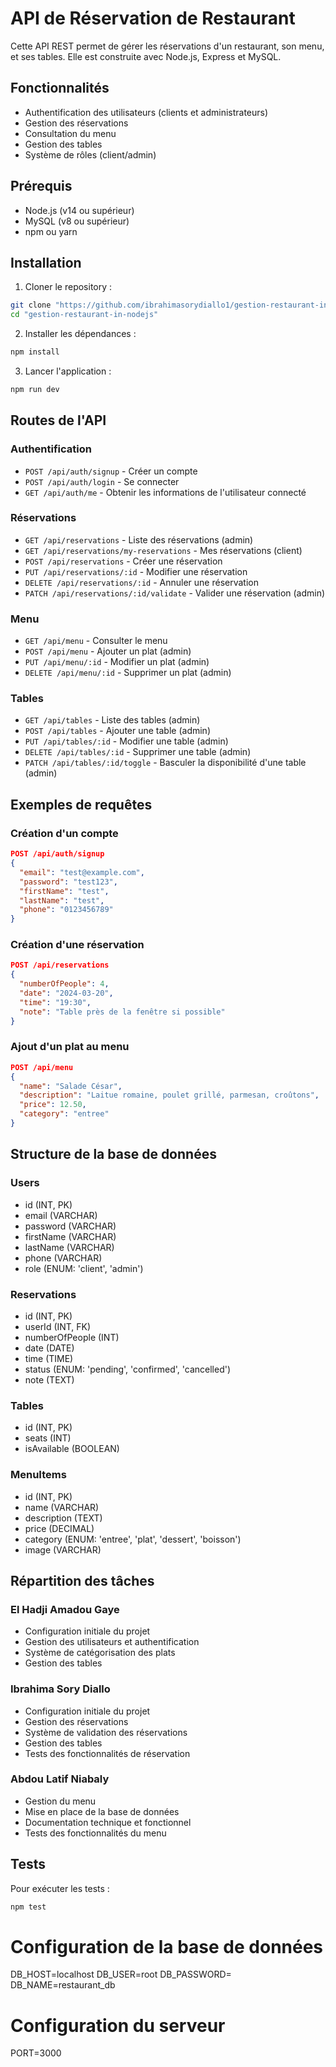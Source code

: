 # API de Réservation de Restaurant

Cette API REST permet de gérer les réservations d'un restaurant, son menu, et ses tables. Elle est construite avec Node.js, Express et MySQL.

## Fonctionnalités

- Authentification des utilisateurs (clients et administrateurs)
- Gestion des réservations
- Consultation du menu
- Gestion des tables
- Système de rôles (client/admin)

## Prérequis

- Node.js (v14 ou supérieur)
- MySQL (v8 ou supérieur)
- npm ou yarn

## Installation

1. Cloner le repository :
```bash
git clone "https://github.com/ibrahimasorydiallo1/gestion-restaurant-in-nodejs.git"
cd "gestion-restaurant-in-nodejs"
```

2. Installer les dépendances :
```bash
npm install
```

3. Lancer l'application :
```bash
npm run dev
```

## Routes de l'API

### Authentification

- `POST /api/auth/signup` - Créer un compte
- `POST /api/auth/login` - Se connecter
- `GET /api/auth/me` - Obtenir les informations de l'utilisateur connecté

### Réservations

- `GET /api/reservations` - Liste des réservations (admin)
- `GET /api/reservations/my-reservations` - Mes réservations (client)
- `POST /api/reservations` - Créer une réservation
- `PUT /api/reservations/:id` - Modifier une réservation
- `DELETE /api/reservations/:id` - Annuler une réservation
- `PATCH /api/reservations/:id/validate` - Valider une réservation (admin)

### Menu

- `GET /api/menu` - Consulter le menu
- `POST /api/menu` - Ajouter un plat (admin)
- `PUT /api/menu/:id` - Modifier un plat (admin)
- `DELETE /api/menu/:id` - Supprimer un plat (admin)

### Tables

- `GET /api/tables` - Liste des tables (admin)
- `POST /api/tables` - Ajouter une table (admin)
- `PUT /api/tables/:id` - Modifier une table (admin)
- `DELETE /api/tables/:id` - Supprimer une table (admin)
- `PATCH /api/tables/:id/toggle` - Basculer la disponibilité d'une table (admin)

## Exemples de requêtes

### Création d'un compte
```json
POST /api/auth/signup
{
  "email": "test@example.com",
  "password": "test123",
  "firstName": "test",
  "lastName": "test",
  "phone": "0123456789"
}
```

### Création d'une réservation
```json
POST /api/reservations
{
  "numberOfPeople": 4,
  "date": "2024-03-20",
  "time": "19:30",
  "note": "Table près de la fenêtre si possible"
}
```

### Ajout d'un plat au menu
```json
POST /api/menu
{
  "name": "Salade César",
  "description": "Laitue romaine, poulet grillé, parmesan, croûtons",
  "price": 12.50,
  "category": "entree"
}
```

## Structure de la base de données

### Users
- id (INT, PK)
- email (VARCHAR)
- password (VARCHAR)
- firstName (VARCHAR)
- lastName (VARCHAR)
- phone (VARCHAR)
- role (ENUM: 'client', 'admin')

### Reservations
- id (INT, PK)
- userId (INT, FK)
- numberOfPeople (INT)
- date (DATE)
- time (TIME)
- status (ENUM: 'pending', 'confirmed', 'cancelled')
- note (TEXT)

### Tables
- id (INT, PK)
- seats (INT)
- isAvailable (BOOLEAN)

### MenuItems
- id (INT, PK)
- name (VARCHAR)
- description (TEXT)
- price (DECIMAL)
- category (ENUM: 'entree', 'plat', 'dessert', 'boisson')
- image (VARCHAR)

## Répartition des tâches

### El Hadji Amadou Gaye
- Configuration initiale du projet
- Gestion des utilisateurs et authentification
- Système de catégorisation des plats
- Gestion des tables

### Ibrahima Sory Diallo
- Configuration initiale du projet
- Gestion des réservations
- Système de validation des réservations
- Gestion des tables
- Tests des fonctionnalités de réservation

### Abdou Latif Niabaly
- Gestion du menu
- Mise en place de la base de données
- Documentation technique et fonctionnel
- Tests des fonctionnalités du menu

## Tests

Pour exécuter les tests :
```bash
npm test
```


# Configuration de la base de données
DB_HOST=localhost
DB_USER=root
DB_PASSWORD=
DB_NAME=restaurant_db

# Configuration du serveur
PORT=3000
